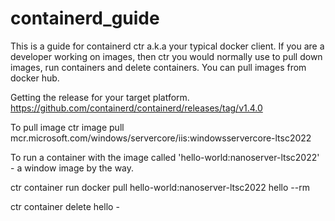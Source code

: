# containerd_guide

This is a guide for containerd ctr a.k.a your typical docker client. 
If you are a developer working on images, then ctr you would normally use to pull down images, run containers and delete containers. 
You can pull images from docker hub.


Getting the release for your target platform. 
https://github.com/containerd/containerd/releases/tag/v1.4.0



To pull image 
ctr image pull mcr.microsoft.com/windows/servercore/iis:windowsservercore-ltsc2022

To run a container with the image called 'hello-world:nanoserver-ltsc2022' - a window image by the way. 

ctr container run docker pull hello-world:nanoserver-ltsc2022 hello --rm

ctr container delete hello - 


